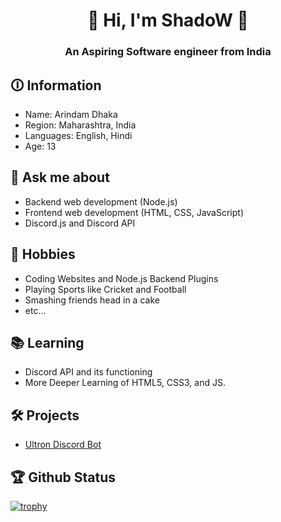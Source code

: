 <h1 align="center">👋 Hi, I'm ShadoW 👋</h1>
<h3 align="center">An Aspiring Software engineer from India</h3>

## 🛈 Information
- Name: Arindam Dhaka
- Region: Maharashtra, India
- Languages: English, Hindi
- Age: 13

## 💬 Ask me about
- Backend web development (Node.js)
- Frontend web development (HTML, CSS, JavaScript)
- Discord.js and Discord API

## 📅 Hobbies
- Coding Websites and Node.js Backend Plugins
- Playing Sports like Cricket and Football
- Smashing friends head in a cake
- etc...

## 📚 Learning
- Discord API and its functioning
- More Deeper Learning of HTML5, CSS3, and JS.

## 🛠️ Projects
- [Ultron Discord Bot](https://ultron-bot.xyz)

## 🏆 Github Status
[![trophy](https://github-profile-trophy.vercel.app/?username=shadowcool&theme=onedark)](https://github.com/ryo-ma/github-profile-trophy)
